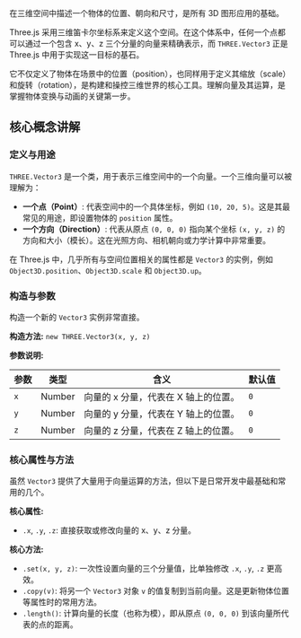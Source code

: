 在三维空间中描述一个物体的位置、朝向和尺寸，是所有 3D 图形应用的基础。

Three.js 采用三维笛卡尔坐标系来定义这个空间。在这个体系中，任何一个点都可以通过一个包含 x、y、z 三个分量的向量来精确表示，而 `THREE.Vector3` 正是 Three.js 中用于实现这一目标的基石。

它不仅定义了物体在场景中的位置（position），也同样用于定义其缩放（scale）和旋转（rotation），是构建和操控三维世界的核心工具。理解向量及其运算，是掌握物体变换与动画的关键第一步。

## 核心概念讲解

### 定义与用途

`THREE.Vector3` 是一个类，用于表示三维空间中的一个向量。一个三维向量可以被理解为：

- **一个点（Point）**: 代表空间中的一个具体坐标，例如 `(10, 20, 5)`。这是其最常见的用途，即设置物体的 `position` 属性。
- **一个方向（Direction）**: 代表从原点 `(0, 0, 0)` 指向某个坐标 `(x, y, z)` 的方向和大小（模长）。这在光照方向、相机朝向或力学计算中非常重要。

在 Three.js 中，几乎所有与空间位置相关的属性都是 `Vector3` 的实例，例如 `Object3D.position`、`Object3D.scale` 和 `Object3D.up`。

### 构造与参数

构造一个新的 `Vector3` 实例非常直接。

**构造方法:** `new THREE.Vector3(x, y, z)`

**参数说明:**

| 参数 | 类型   | 含义                                 | 默认值 |
| ---- | ------ | ------------------------------------ | ------ |
| `x`  | Number | 向量的 x 分量，代表在 X 轴上的位置。 | `0`    |
| `y`  | Number | 向量的 y 分量，代表在 Y 轴上的位置。 | `0`    |
| `z`  | Number | 向量的 z 分量，代表在 Z 轴上的位置。 | `0`    |

### 核心属性与方法

虽然 `Vector3` 提供了大量用于向量运算的方法，但以下是日常开发中最基础和常用的几个。

**核心属性:**

- `.x`, `.y`, `.z`: 直接获取或修改向量的 x、y、z 分量。

**核心方法:**

- `.set(x, y, z)`: 一次性设置向量的三个分量值，比单独修改 `.x`, `.y`, `.z` 更高效。
- `.copy(v)`: 将另一个 `Vector3` 对象 `v` 的值复制到当前向量。这是更新物体位置等属性时的常用方法。
- `.length()`: 计算向量的长度（也称为模），即从原点 `(0, 0, 0)` 到该向量所代表的点的距离。
